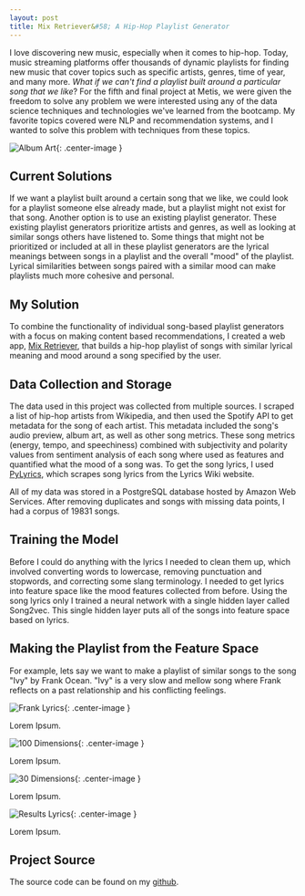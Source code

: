 ```yaml
---  
layout: post  
title: Mix Retriever&#58; A Hip-Hop Playlist Generator   
---  
```


I love discovering new music, especially when it comes to hip-hop. Today, music streaming platforms offer thousands of dynamic playlists for finding new music that cover topics such as specific artists, genres, time of year, and many more. *What if we can't find a playlist built around a particular song that we like*? For the fifth and final project at Metis, we were given the freedom to solve any problem we were interested using any of the data science techniques and technologies we've learned from the bootcamp. My favorite topics covered were NLP and recommendation systems, and I wanted to solve this problem with techniques from these topics.  

![Album Art](https://zachheick.github.io/images/Project_Kojak_images/album_art.png){: .center-image }  

## Current Solutions  

If we want a playlist built around a certain song that we like, we could look for a playlist someone else already made, but a playlist might not exist for that song. Another option is to use an existing playlist generator. These existing playlist generators prioritize artists and genres, as well as looking at similar songs others have listened to. Some things that might not be prioritized or included at all in these playlist generators are the lyrical meanings between songs in a playlist and the overall "mood" of the playlist. Lyrical similarities between songs paired with a similar mood can make playlists much more cohesive and personal.  

## My Solution  

To combine the functionality of individual song-based playlist generators with a focus on making content based recommendations, I created a web app, [Mix Retriever](http://www.mixretriever.com/), that builds a hip-hop playlist of songs with similar lyrical meaning and mood around a song specified by the user.  

## Data Collection and Storage  

The data used in this project was collected from multiple sources. I scraped a list of hip-hop artists from Wikipedia, and then used the Spotify API to get metadata for the song of each artist. This metadata included the song's audio preview, album art, as well as other song metrics. These song metrics (energy, tempo, and speechiness) combined with subjectivity and polarity values from sentiment analysis of each song where used as features and quantified what the mood of a song was. To get the song lyrics, I used [PyLyrics](https://pypi.python.org/pypi/PyLyrics/), which scrapes song lyrics from the Lyrics Wiki website.  

All of my data was stored in a PostgreSQL database hosted by Amazon Web Services. After removing duplicates and songs with missing data points, I had a corpus of 19831 songs.  

## Training the Model  

Before I could do anything with the lyrics I needed to clean them up, which involved converting words to lowercase, removing punctuation and stopwords, and correcting some slang terminology. I needed to get lyrics into feature space like the mood features collected from before. Using the song lyrics only I trained a neural network with a single hidden layer called Song2vec. This single hidden layer puts all of the songs into feature space based on lyrics.  

## Making the Playlist from the Feature Space  

For example, lets say we want to make a playlist of similar songs to the song "Ivy" by Frank Ocean. "Ivy" is a very slow and mellow song where Frank reflects on a past relationship and his conflicting feelings.  

![Frank Lyrics](https://zachheick.github.io/images/Project_Kojak_images/frank_ocean_lyrics.png){: .center-image }  

Lorem Ipsum.  

![100 Dimensions](https://zachheick.github.io/images/Project_Kojak_images/100_dimensional_space.png){: .center-image }  

Lorem Ipsum.  

![30 Dimensions](https://zachheick.github.io/images/Project_Kojak_images/30_dimensional_space.png){: .center-image }

Lorem Ipsum.  

![Results Lyrics](https://zachheick.github.io/images/Project_Kojak_images/results_lyrics.png){: .center-image }  

Lorem Ipsum.  

## Project Source  

The source code can be found on my [github](https://github.com/ZachHeick/Project_Kojak).
